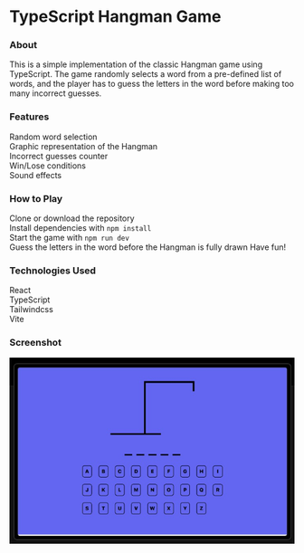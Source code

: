 # TypeScript Hangman Game

### About
This is a simple implementation of the classic Hangman game using TypeScript. The game randomly selects a word from a pre-defined list of words, and the player has to guess the letters in the word before making too many incorrect guesses.

### Features
Random word selection<br/>
Graphic representation of the Hangman<br/>
Incorrect guesses counter<br/>
Win/Lose conditions<br/>
Sound effects

### How to Play
Clone or download the repository<br/>
Install dependencies with `npm install`<br/>
Start the game with `npm run dev`<br/>
Guess the letters in the word before the Hangman is fully drawn
Have fun!<br/>

### Technologies Used
React<br/>
TypeScript<br/>
Tailwindcss<br/>
Vite

### Screenshot
![](./screenshot.jpeg)
